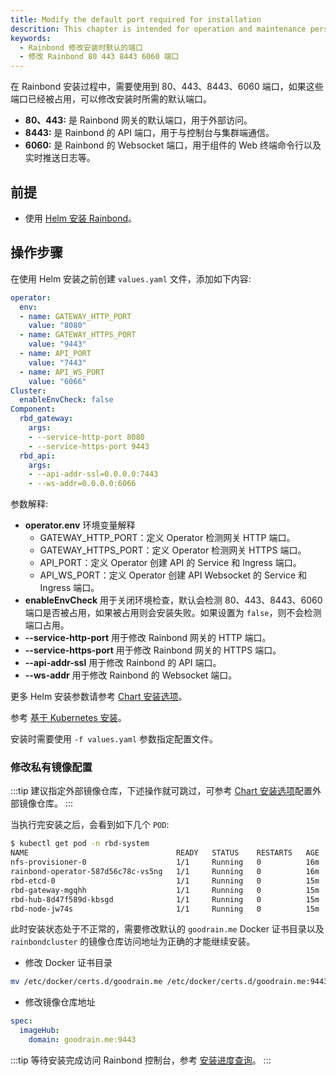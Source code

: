 ```yaml
---
title: Modify the default port required for installation
descrition: This chapter is intended for operation and maintenance personnel to learn how to change the default port required for installation.
keywords:
  - Rainbond 修改安装时默认的端口
  - 修改 Rainbond 80 443 8443 6060 端口
---
```


在 Rainbond 安装过程中，需要使用到 80、443、8443、6060 端口，如果这些端口已经被占用，可以修改安装时所需的默认端口。

- **80、443:** 是 Rainbond 网关的默认端口，用于外部访问。
- **8443:** 是 Rainbond 的 API 端口，用于与控制台与集群端通信。
- **6060:** 是 Rainbond 的 Websocket 端口，用于组件的 Web 终端命令行以及实时推送日志等。

## 前提

- 使用 [Helm 安装 Rainbond](/docs/installation/install-with-helm/)。

## 操作步骤

在使用 Helm 安装之前创建 `values.yaml` 文件，添加如下内容:

```yaml title="values.yaml"
operator:
  env:
  - name: GATEWAY_HTTP_PORT
    value: "8080"
  - name: GATEWAY_HTTPS_PORT
    value: "9443"
  - name: API_PORT
    value: "7443"
  - name: API_WS_PORT
    value: "6066"
Cluster:
  enableEnvCheck: false
Component:
  rbd_gateway:
    args:
    - --service-http-port 8080
    - --service-https-port 9443
  rbd_api:
    args:
    - --api-addr-ssl=0.0.0.0:7443
    - --ws-addr=0.0.0.0:6066
```

参数解释:

- **operator.env** 环境变量解释
  - GATEWAY_HTTP_PORT：定义 Operator 检测网关 HTTP 端口。
  - GATEWAY_HTTPS_PORT：定义 Operator 检测网关 HTTPS 端口。
  - API_PORT：定义 Operator 创建 API 的 Service 和 Ingress 端口。
  - API_WS_PORT：定义 Operator 创建 API Websocket 的 Service 和 Ingress 端口。
- **enableEnvCheck** 用于关闭环境检查，默认会检测 80、443、8443、6060 端口是否被占用，如果被占用则会安装失败。如果设置为 `false`，则不会检测端口占用。
- **--service-http-port** 用于修改 Rainbond 网关的 HTTP 端口。
- **--service-https-port** 用于修改 Rainbond 网关的 HTTPS 端口。
- **--api-addr-ssl** 用于修改 Rainbond 的 API 端口。
- **--ws-addr** 用于修改 Rainbond 的 Websocket 端口。

更多 Helm 安装参数请参考 [Chart 安装选项](/docs/installation/install-with-helm/vaules-config)。

参考 [基于 Kubernetes 安装](/docs/installation/install-with-helm/install-from-kubernetes)。

安装时需要使用 `-f values.yaml` 参数指定配置文件。

### 修改私有镜像配置

:::tip
建议指定外部镜像仓库，下述操作就可跳过，可参考 [Chart 安装选项](/docs/installation/install-with-helm/vaules-config)配置外部镜像仓库。
:::

当执行完安装之后，会看到如下几个 `POD`:

```bash
$ kubectl get pod -n rbd-system
NAME                                 READY   STATUS    RESTARTS   AGE
nfs-provisioner-0                    1/1     Running   0          16m
rainbond-operator-587d56c78c-vs5ng   1/1     Running   0          16m
rbd-etcd-0                           1/1     Running   0          15m
rbd-gateway-mgqhh                    1/1     Running   0          15m
rbd-hub-8d47f589d-kbsgd              1/1     Running   0          15m
rbd-node-jw74s                       1/1     Running   0          15m
```

此时安装状态处于不正常的，需要修改默认的 `goodrain.me` Docker 证书目录以及 `rainbondcluster` 的镜像仓库访问地址为正确的才能继续安装。

- 修改 Docker 证书目录

```bash
mv /etc/docker/certs.d/goodrain.me /etc/docker/certs.d/goodrain.me:9443
```

- 修改镜像仓库地址

```yaml title="kubectl edit rainbondcluster -n rbd-system"
spec:
  imageHub:
    domain: goodrain.me:9443
```

:::tip
等待安装完成访问 Rainbond 控制台，参考 [安装进度查询](/docs/installation/install-with-helm/install-from-kubernetes)。
:::
